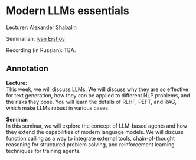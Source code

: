 # Modern LLMs essentials

Lecturer: [Alexander Shabalin](https://www.hse.ru/org/persons/208533329/)

Seminarian: [Ivan Ershov](www.instagram.com/tugarin_vanya)

Recording (in Russian): TBA.

## Annotation

**Lecture:**  
This week, we will discuss LLMs. We will discuss why they are so effective for text generation, how they can be applied to different NLP problems, and the risks they pose. You will learn the details of RLHF, PEFT, and RAG, which make LLMs robust in various cases.

**Seminar:**  
In this seminar, we will explore the concept of LLM-based agents and how they extend the capabilities of modern language models. We will discuss function calling as a way to integrate external tools, chain-of-thought reasoning for structured problem solving, and reinforcement learning techniques for training agents.